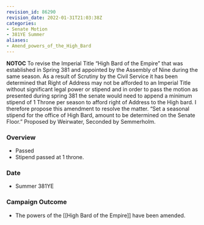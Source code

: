 ```yaml
---
revision_id: 86290
revision_date: 2022-01-31T21:03:38Z
categories:
- Senate Motion
- 381YE Summer
aliases:
- Amend_powers_of_the_High_Bard
---
```



__NOTOC__
To revise the Imperial Title “High Bard of the Empire” that was established in Spring 381 and appointed by the Assembly of Nine during the same season. As a result of Scrutiny by the Civil Service it has been determined that Right of Address may not be afforded to an Imperial Title without significant legal power or stipend and in order to pass the motion as presented during spring 381 the senate would need to append a minimum stipend of 1 Throne per season to afford right of Address to the High bard. I therefore propose this amendment to resolve the matter. “Set a seasonal stipend for the office of High Bard, amount to be determined on the Senate Floor.” 
Proposed by Weirwater, Seconded by Semmerholm.

### Overview
* Passed
* Stipend passed at 1 throne.

### Date
* Summer 381YE

### Campaign Outcome
* The powers of the [[High Bard of the Empire]] have been amended.